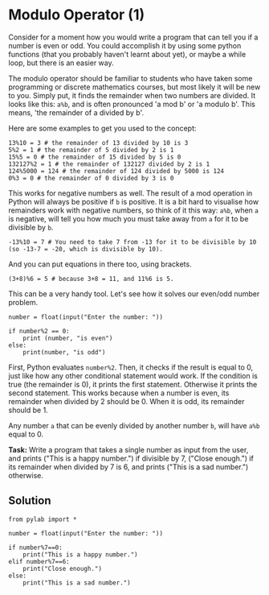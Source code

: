 # Modulo Operator (1)

Consider for a moment how you would write a program that can tell you if a number is even or odd. You could accomplish it by using some python functions (that you probably haven't learnt about yet), or maybe a while loop, but there is an easier way.

The modulo operator should be familiar to students who have taken some programming or discrete mathematics courses, but most likely it will be new to you. Simply put, it finds the remainder when two numbers are divided. It looks like this: `a%b`, and is often pronounced 'a mod b' or 'a modulo b'. This means, 'the remainder of a divided by b'.

Here are some examples to get you used to the concept:

````
13%10 = 3 # the remainder of 13 divided by 10 is 3
5%2 = 1 # the remainder of 5 divided by 2 is 1
15%5 = 0 # the remainder of 15 divided by 5 is 0
132127%2 = 1 # the remainder of 132127 divided by 2 is 1
124%5000 = 124 # the remainder of 124 divided by 5000 is 124
0%3 = 0 # the remainder of 0 divided by 3 is 0
````

This works for negative numbers as well. The result of a mod operation in Python will always be positive if `b` is positive. It is a bit hard to visualise how remainders work with negative numbers, so think of it this way: `a%b`, when `a` is negative, will tell you how much you must take away from `a` for it to be divisible by `b`.

```
-13%10 = 7 # You need to take 7 from -13 for it to be divisible by 10 (so -13-7 = -20, which is divisible by 10).
```
And you can put equations in there too, using brackets.

```
(3+8)%6 = 5 # because 3+8 = 11, and 11%6 is 5. 

```

This can be a very handy tool. Let's see how it solves our even/odd number problem.

````
number = float(input("Enter the number: "))

if number%2 == 0:
    print (number, "is even")
else:
    print(number, "is odd")

````
First, Python evaluates `number%2`. Then, it checks if the result is equal to 0, just like how any other conditional statement would work. If the condition is true (the remainder is 0), it prints the first statement. Otherwise it prints the second statement. This works because when a number is even, its remainder when divided by 2 should be 0. When it is odd, its remainder should be 1. 

Any number `a` that can be evenly divided by another number `b`, will have `a%b` equal to 0.

**Task:** Write a program that takes a single number as input from the user, and prints ("This is a happy number.") if divisible by 7, ("Close enough.") if its remainder when divided by 7 is 6, and prints ("This is a sad number.") otherwise.


## Solution
````
from pylab import *

number = float(input("Enter the number: "))

if number%7==0:
    print("This is a happy number.")
elif number%7==6:
    print("Close enough.")
else:
    print("This is a sad number.")


````



